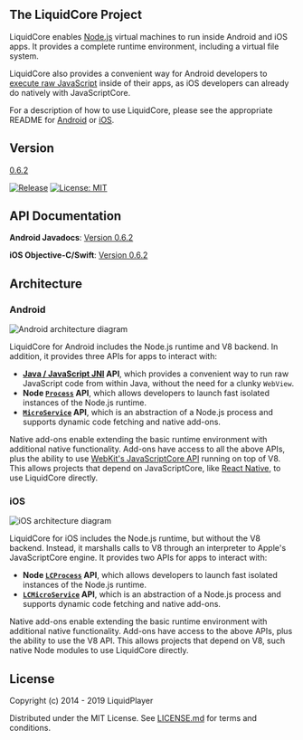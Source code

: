 The LiquidCore Project
----------------------

LiquidCore enables [Node.js] virtual machines to run inside Android and iOS apps.  It provides a complete runtime environment, including a virtual file system.

LiquidCore also provides a convenient way for Android developers to [execute raw JavaScript](https://github.com/LiquidPlayer/LiquidCore/wiki/LiquidCore-as-a-Native-Javascript-Engine) inside of their apps, as iOS developers can already do natively with JavaScriptCore.

For a description of how to use LiquidCore, please see the appropriate README for [Android](https://github.com/LiquidPlayer/LiquidCore/tree/master/doc/AndroidREADME.md) or [iOS](https://github.com/LiquidPlayer/LiquidCore/tree/master/doc/iOSREADME.md).

Version
-------
[0.6.2](https://github.com/LiquidPlayer/LiquidCore/releases/tag/0.6.2)

[![Release](https://jitpack.io/v/LiquidPlayer/LiquidCore.svg)](https://jitpack.io/#LiquidPlayer/LiquidCore)
[![License: MIT](https://img.shields.io/badge/License-MIT-yellow.svg)](https://opensource.org/licenses/MIT)

API Documentation
-----------------
**Android Javadocs**: [Version 0.6.2](https://liquidplayer.github.io/LiquidCoreAndroid/0.6.2/index.html)

**iOS Objective-C/Swift**: [Version 0.6.2](https://liquidplayer.github.io/LiquidCoreiOS/0.6.2/index.html)

Architecture
------------

### Android

![Android architecture diagram](https://github.com/LiquidPlayer/LiquidCore/raw/master/doc/ArchitectureAndroid.png)

LiquidCore for Android includes the Node.js runtime and V8 backend.  In addition, it provides three APIs for apps to interact with:

* **[Java / JavaScript JNI](https://github.com/LiquidPlayer/LiquidCore/wiki/README-Android-(0.6.2)#java--javascript-api) API**, which provides a convenient way to run raw JavaScript code from within Java, without the need for a clunky `WebView`.
* **Node [`Process`](https://github.com/LiquidPlayer/LiquidCore/wiki/README-Android-(0.6.2)#node-process) API**, which allows developers to launch fast isolated instances of the Node.js runtime.
* **[`MicroService`](https://github.com/LiquidPlayer/LiquidCore/wiki/README-Android-(0.6.2)#the-microservice) API**, which is an abstraction of a Node.js process and supports dynamic code fetching and native add-ons.

Native add-ons enable extending the basic runtime environment with additional native functionality.  Add-ons have access to all the above APIs, plus the ability to use [WebKit's JavaScriptCore API](https://developer.apple.com/documentation/javascriptcore?language=objc) running on top of V8.  This allows projects that depend on JavaScriptCore, like [React Native](https://facebook.github.io/react-native/), to use LiquidCore directly.

### iOS

![iOS architecture diagram](https://github.com/LiquidPlayer/LiquidCore/raw/master/doc/ArchitectureiOS.png)

LiquidCore for iOS includes the Node.js runtime, but without the V8 backend.  Instead, it marshalls calls to V8 through an interpreter to Apple's JavaScriptCore engine.  It provides two APIs for apps to interact with:

* **Node [`LCProcess`](https://github.com/LiquidPlayer/LiquidCore/wiki/README-iOS-(0.6.2)#node-lcprocess) API**, which allows developers to launch fast isolated instances of the Node.js runtime.
* **[`LCMicroService`](https://github.com/LiquidPlayer/LiquidCore/wiki/README-iOS-(0.6.2)#the-lcmicroservice) API**, which is an abstraction of a Node.js process and supports dynamic code fetching and native add-ons.

Native add-ons enable extending the basic runtime environment with additional native functionality.  Add-ons have access to the above APIs, plus the ability to use the V8 API.  This allows projects that depend on V8, such native Node modules to use LiquidCore directly.

License
-------

Copyright (c) 2014 - 2019 LiquidPlayer

Distributed under the MIT License.  See [LICENSE.md](LICENSE.md) for terms and conditions.

[Node.js]:https://nodejs.org/
